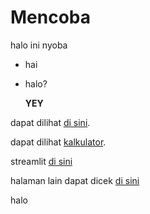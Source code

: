 # Mencoba
halo ini nyoba

- hai
- halo?

  **YEY**

  
dapat dilihat [di sini](https://drive.google.com/drive/folders/1KRN99vy-5mSLKYYqaezAN6iRh3qdN9Dq?usp=sharing).

dapat dilihat [kalkulator]([cobaFolder]).

streamlit [di sini](https://ardinadnn-bikesharing.streamlit.app/)

halaman lain dapat dicek [di sini](halamanlain.md)


halo
